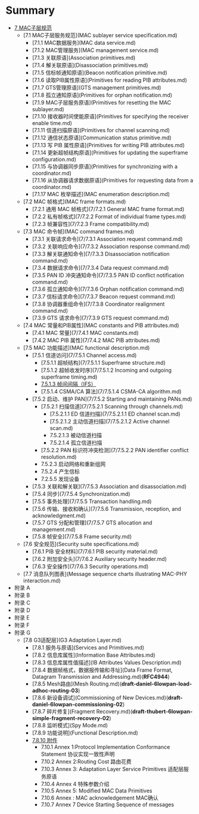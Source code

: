 # Summary
* [7 MAC子层规范](MAC_sublayer_specification.md)
   * [7.1 MAC子层服务规范](MAC sublayer service specification.md)
       * [7.1.1 MAC数据服务](MAC data service.md)
       * [7.1.2 MAC管理服务](MAC management service.md)
       * [7.1.3 关联原语](Association primitives.md)
       * [7.1.4 解关联原语](Disassociation primitives.md)
       * [7.1.5 信标帧通知原语](Beacon notification primitive.md)
       * [7.1.6 读取PIB属性原语](Primitives for reading PIB attributes.md)
       * [7.1.7 GTS管理原语](GTS management primitives.md)
       * [7.1.8 孤立通知原语](Primitives for orphan notification.md)
       * [7.1.9 MAC子层服务原语](Primitives for resetting the MAC sublayer.md)
       * [7.1.10 接收器时间使能原语](Primitives for specifying the receiver enable time.md)
       * [7.1.11 信道扫描原语](Primitives for channel scanning.md)
       * [7.1.12 通信状态原语](Communication status primitive.md)
       * [7.1.13 写 PIB 属性原语](Primitives for writing PIB attributes.md)
       * [7.1.14 更新超帧结构原语](Primitives for updating the superframe configuration.md)
       * [7.1.15 与协调器同步原语](Primitives for synchronizing with a coordinator.md)
       * [7.1.16 从协调器请求数据原语](Primitives for requesting data from a coordinator.md)
       * [7.1.17 MAC 枚举描述](MAC enumeration description.md)
   * [7.2 MAC 帧格式](MAC frame formats.md)
       * [7.2.1 通用 MAC 帧格式](7/7.2.1 General MAC frame format.md)
       * [7.2.2 私有帧格式](7/7.2.2 Format of individual frame types.md)
       * [7.2.3 帧兼容性](7/7.2.3 Frame compatibility.md)
   * [7.3 MAC 命令帧](MAC command frames.md)
       * [7.3.1 关联请求命令](7/7.3.1 Association request command.md)
       * [7.3.2 关联响应命令](7/7.3.2 Association response command.md)
       * [7.3.3 解关联通知命令](7/7.3.3 Disassociation notification command.md)
       * [7.3.4 数据请求命令](7/7.3.4 Data request command.md)
       * [7.3.5 PAN ID 冲突通知命令](7/7.3.5 PAN ID conflict notification command.md)
       * [7.3.6 孤立通知命令](7/7.3.6 Orphan notification command.md)
       * [7.3.7 信标请求命令](7/7.3.7 Beacon request command.md)
       * [7.3.8 协调器重组命令](7/7.3.8 Coordinator realignment command.md)
       * [7.3.9 GTS 请求命令](7/7.3.9 GTS request command.md)
   * [7.4 MAC 常量和PIB属性](MAC constants and PIB attributes.md)
       * [7.4.1 MAC 常量](7/7.4.1 MAC constants.md)
       * [7.4.2 MAC PIB 属性](7/7.4.2 MAC PIB attributes.md)
   * [7.5 MAC 功能描述](MAC functional description.md)
       * [7.5.1 信道访问](7/7.5.1 Channel access.md)
           * [7.5.1.1 超帧结构](7/7.5.1.1 Superframe structure.md)
           * [7.5.1.2 超帧收发时序](7/7.5.1.2 Incoming and outgoing superframe timing.md)
           * [7.5.1.3 帧间间隔（IFS）](7/7513_interframe_spacing_ifs.md)
           * [7.5.1.4 CSMA/CA 算法](7/7.5.1.4 CSMA-CA algorithm.md)
       * [7.5.2 启动、维护 PAN](7/7.5.2 Starting and maintaining PANs.md)
           * [7.5.2.1 扫描信道](7/7.5.2.1 Scanning through channels.md)
               * [7.5.2.1.1 ED 信道扫描](7/7.5.2.1.1 ED channel scan.md)
               * [7.5.2.1.2 主动信道扫描](7/7.5.2.1.2 Active channel scan.md)
               * 7.5.2.1.3 被动信道扫描
               * 7.5.2.1.4 孤立信道扫描
           * [7.5.2.2 PAN 标识符冲突检测](7/7.5.2.2 PAN identifier conflict resolution.md)
           * 7.5.2.3 启动网络和重新组网
           * 7.5.2.4 产生信标
           * 7.2.5.5 发现设备
       * [7.5.3 关联和解关联](7/7.5.3 Association and disassociation.md)
       * [7.5.4 同步](7/7.5.4 Synchronization.md)
       * [7.5.5 事务处理](7/7.5.5 Transaction handling.md)
       * [7.5.6 传输、接收和确认](7/7.5.6 Transmission, reception, and acknowledgment.md)
       * [7.5.7 GTS 分配和管理](7/7.5.7 GTS allocation and management.md)
       * [7.5.8 帧安全](7/7.5.8 Frame security.md)
   * [7.6 安全规范](Security suite specifications.md)
       * [7.6.1 PIB 安全材料](7/7.6.1 PIB security material.md)
       * [7.6.2 附加安全头](7/7.6.2 Auxiliary security header.md)
       * [7.6.3 安全操作](7/7.6.3 Security operations.md)
   * [7.7 消息队列图表](Message sequence charts illustrating MAC-PHY interaction.md)
* 附录 A
* 附录 B
* 附录 C
* 附录 D
* 附录 E
* 附录 F
* 附录 G
   * [7.8 G3适配层](G3 Adaptation Layer.md)
       * [7.8.1 服务与原语](Services and Primitives.md)
       * [7.8.2 信息库属性](Information Base Attributes.md)
       * [7.8.3 信息库属性值描述](IB Attributes Values Description.md)
       * [7.8.4 数据帧格式，数据报传输和寻址](Data Frame Format, Datagram Transmission and Addressing.md)(**RFC4944**)
       * [7.8.5 Mesh路由](Mesh Routing.md)(**draft-daniel-6lowpan-load-adhoc-routing-03**)
       * [7.8.6 新设备调试](Commissioning of New Devices.md)(**draft-daniel-6lowpan-commissioning-02**)
       * [7.8.7 碎片修复](Fragment Recovery.md)(**draft-thubert-6lowpan-simple-fragment-recovery-02**)
       * [7.8.8 监听模式](Spy Mode.md)
       * [7.8.9 功能说明](Functional Description.md)
       * [7.8.10 附件](Annexes.md)
         * 7.10.1 Annex 1:Protocol Implementation Conformance Statement 协议实现一致性声明
         * 7.10.2 Annex 2:Routing Cost 路由花费
         * 7.10.3 Annex 3: Adaptation Layer Service Primitives 适配层服务原语
         * 7.10.4 Annex 4 特殊参数介绍
         * 7.10.5 Annex 5: Modified MAC Data Primitives
         * 7.10.6 Annex : MAC acknowledgement MAC确认
         * 7.10.7 Annex 7 Device Starting Sequence of messages
